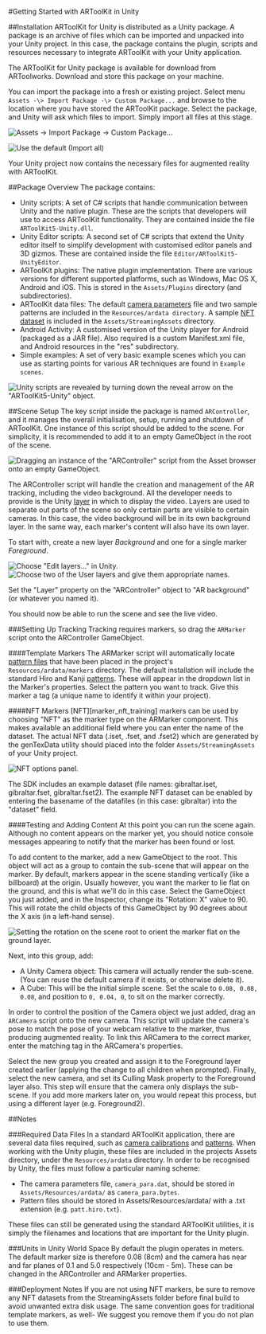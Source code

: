 #Getting Started with ARToolKit in Unity

##Installation
ARToolKit for Unity is distributed as a Unity package. A package is an archive of files which can be imported and unpacked into your Unity project. In this case, the package contains the plugin, scripts and resources necessary to integrate ARToolKit with your Unity application.

The ARToolKit for Unity package is available for download from ARToolworks. Download and store this package on your machine.

You can import the package into a fresh or existing project. Select menu `Assets -\> Import Package -\> Custom Package...` and browse to the location where you have stored the ARToolKit package. Select the package, and Unity will ask which files to import. Simply import all files at this stage.

![Assets -\> Import Package -\> Custom Package...][menu_screenshot]

![Use the default (Import all)][import_all]

Your Unity project now contains the necessary files for augmented reality with ARToolKit.

##Package Overview
The package contains:

-   Unity scripts: A set of C\# scripts that handle communication between Unity and the native plugin. These are the scripts that developers will use to access ARToolKit functionality. They are contained inside the file `ARToolKit5-Unity.dll`.
-   Unity Editor scripts: A second set of C\# scripts that extend the Unity editor itself to simplify development with customised editor panels and 3D gizmos. These are contained inside the file `Editor/ARToolKit5-UnityEditor`.
-   ARToolKit plugins: The native plugin implementation. There are various versions for different supported platforms, such as Windows, Mac OS X, Android and iOS. This is stored in the `Assets/Plugins` directory (and subdirectories).
-   ARToolKit data files: The default [camera parameters][config_camera_calibration] file and two sample patterns are included in the `Resources/ardata directory`. A sample [NFT dataset][marker_nft_train] is included in the `Assets/StreamingAssets` directory.
-   Android Activity: A customised version of the Unity player for Android (packaged as a JAR file). Also required is a custom Manifest.xml file, and Android resources in the "res" subdirectory.
-   Simple examples: A set of very basic example scenes which you can use as starting points for various AR techniques are found in `Example scenes`.

![Unity scripts are revealed by turning down the reveal arrow on the "ARToolKit5-Unity" object.][editor_screenshot]

##Scene Setup
The key script inside the package is named `ARController`, and it manages the overall initialisation, setup, running and shutdown of ARToolKit. One instance of this script should be added to the scene. For simplicity, it is recommended to add it to an empty GameObject in the root of the scene.

![Dragging an instance of the "ARController" script from the Asset browser onto an empty GameObject.][arcontroller_setup]

The ARController script will handle the creation and management of the AR tracking, including the video background. All the developer needs to provide is the Unity [layer][layer] in which to display the video. Layers are used to separate out parts of
the scene so only certain parts are visible to certain cameras. In this case, the video background will be in its own background layer. In the same way, each marker's content will also have its own layer.

To start with, create a new layer *Background* and one for a single marker *Foreground*.

![Choose "Edit layers..." in Unity.][edit_layers]
![Choose two of the User layers and give them appropriate names.][name_layers]

Set the "Layer" property on the "ARController" object to "AR background" (or whatever you named it).

You should now be able to run the scene and see the live video.

###Setting Up Tracking
Tracking requires markers, so drag the `ARMarker` script onto the ARController GameObject.

####Template Markers
The ARMarker script will automatically locate [pattern files][marker_train] that have been placed in the project's `Resources/ardata/markers` directory. The default installation will include the standard Hiro and Kanji [patterns][marker_about]. These will appear in the dropdown list in the Marker's properties. Select the pattern you want to track. Give this marker a tag (a unique name to identify it within your project).

####NFT Markers
[NFT][marker_nft_training] markers can be used by choosing "NFT" as the marker type on the ARMarker component. This makes available an additional field where you can enter the name of the dataset. The actual NFT data (.iset, .fset, and .fset2) which are generated by the genTexData utility should placed into the folder `Assets/StreamingAssets` of your Unity project.

![NFT options panel.][nft_options]

The SDK includes an example dataset (file names: gibraltar.iset, gibraltar.fset, gibraltar.fset2). The example NFT dataset can be enabled by entering the basename of the datafiles (in this case: gibraltar) into the "dataset" field.

####Testing and Adding Content
At this point you can run the scene again. Although no content appears on the marker yet, you should notice console messages appearing to notify that the marker has been found or lost.

To add content to the marker, add a new GameObject to the root. This object will act as a group to contain the sub-scene that will appear on the marker. By default, markers appear in the scene standing vertically (like a billboard) at the origin. Usually however, you want the marker to lie flat on the ground, and this is what we'll do in this case. Select the GameObject you just added, and in the Inspector, change its "Rotation: X" value to 90. This will rotate the child objects of this GameObject by 90 degrees about the X axis (in a left-hand sense).

![Setting the rotation on the scene root to orient the marker flat on the ground layer.][rotating]

Next, into this group, add:

-   A Unity Camera object: This camera will actually render the sub-scene. (You can reuse the default camera if it exists, or otherwise delete it).
-   A Cube: This will be the initial simple scene. Set the scale to `0.08, 0.08, 0.08`, and position to `0, 0.04, 0`, to sit on the marker correctly.

In order to control the position of the Camera object we just added, drag an `ARCamera` script onto the new camera. This script will update the camera's pose to match the pose of your webcam relative to the marker, thus producing augmented reality. To link this ARCamera to the correct marker, enter the matching tag in the ARCamera's properties.

Select the new group you created and assign it to the Foreground layer created earlier (applying the change to all children when prompted). Finally, select the new camera, and set its Culling Mask property to the Foreground layer also. This step will ensure that the camera only displays the sub-scene. If you add more markers later on, you would repeat this process, but using a different layer (e.g. Foreground2).

##Notes

###Required Data Files
In a standard ARToolKit application, there are several data files required, such as [camera calibrations][config_camera_calibration] and [patterns][marker_train]. When working with the Unity plugin, these files are included in the projects Assets directory, under the `Resources/ardata` directory. In order to be recognised by Unity, the files must follow a particular naming scheme:

-   The camera parameters file, `camera_para.dat`, should be stored in `Assets/Resources/ardata/` as `camera_para.bytes`.
-   Pattern files should be stored in Assets/Resources/ardata/ with a .txt extension (e.g. `patt.hiro.txt`).

These files can still be generated using the standard ARToolKit utilities, it is simply the filenames and locations that are important for the Unity plugin.

###Units in Unity World Space
By default the plugin operates in meters. The default marker size is therefore 0.08 (8cm) and the camera has near and far planes of 0.1 and 5.0 respectively (10cm - 5m). These can be changed in the ARController and ARMarker properties.

###Deployment Notes
If you are not using NFT markers, be sure to remove any NFT datasets from the StreamingAssets folder before final build to avoid unwanted extra disk usage. The same convention goes for traditional template markers, as well- We suggest you remove them if you do not plan to use them.

[marker_about]: Marker_Training:marker_about
[marker_train]: Marker_Training:marker_train
[config_camera_calibration]: Configuration:config_camera_calibration
[marker_nft_train]: Marker_Training:marker_nft_train

[menu_screenshot]:/File:Unity_import_package.png "wikilink"
[import_all]:/File:Unity_import_ARToolKit_2012-06.png "wikilink"
[editor_screenshot]:/File:ARToolKit_for_Unity_scripts.png "wikilink"
[arcontroller_setup]:/File:Unity_drag_ARToolKit_script_onto_empty_gameobject.png "wikilink"
[layer]:http://unity3d.com/support/documentation/Components/Layers.html
[edit_layers]:/File:Unity_-_Edit_layers.jpg "wikilink"
[name_layers]:/File:Unity_-_AR_layers.jpg "wikilink"
[rotating]:/File:ARToolKit_for_Unity_-_Setting_scene_root_rotation.png "wikilink"
[nft_options]:/File:ARToolKit_for_Unity_-_NFT_options.png "wikilink"